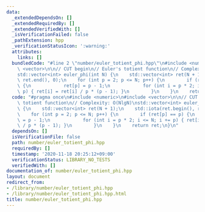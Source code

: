```yaml
---
data:
  _extendedDependsOn: []
  _extendedRequiredBy: []
  _extendedVerifiedWith: []
  _isVerificationFailed: false
  _pathExtension: hpp
  _verificationStatusIcon: ':warning:'
  attributes:
    links: []
  bundledCode: "#line 2 \"number/euler_totient_phi.hpp\"\n#include <numeric>\n#include\
    \ <vector>\n\n// CUT begin\n// Euler's totient function\n// Complexity: O(NlgN)\n\
    std::vector<int> euler_phi(int N) {\n    std::vector<int> ret(N + 1);\n    std::iota(ret.begin(),\
    \ ret.end(), 0);\n    for (int p = 2; p <= N; p++) {\n        if (ret[p] == p)\
    \ {\n            ret[p] = p - 1;\n            for (int i = p * 2; i <= N; i +=\
    \ p) { ret[i] = ret[i] / p * (p - 1); }\n        }\n    }\n    return ret;\n}\n"
  code: "#pragma once\n#include <numeric>\n#include <vector>\n\n// CUT begin\n// Euler's\
    \ totient function\n// Complexity: O(NlgN)\nstd::vector<int> euler_phi(int N)\
    \ {\n    std::vector<int> ret(N + 1);\n    std::iota(ret.begin(), ret.end(), 0);\n\
    \    for (int p = 2; p <= N; p++) {\n        if (ret[p] == p) {\n            ret[p]\
    \ = p - 1;\n            for (int i = p * 2; i <= N; i += p) { ret[i] = ret[i]\
    \ / p * (p - 1); }\n        }\n    }\n    return ret;\n}\n"
  dependsOn: []
  isVerificationFile: false
  path: number/euler_totient_phi.hpp
  requiredBy: []
  timestamp: '2020-11-18 20:25:12+09:00'
  verificationStatus: LIBRARY_NO_TESTS
  verifiedWith: []
documentation_of: number/euler_totient_phi.hpp
layout: document
redirect_from:
- /library/number/euler_totient_phi.hpp
- /library/number/euler_totient_phi.hpp.html
title: number/euler_totient_phi.hpp
---
```

